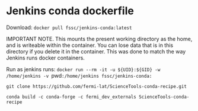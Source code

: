 # Jenkins conda dockerfile

Download: `docker pull fssc/jenkins-conda:latest`

IMPORTANT NOTE. This mounts the present working directory as the home, and is writeable within the container. 
You can lose data that is in this directory if you delete it in the container. This was done to match the way
Jenkins runs docker containers.

Run as jenkins runs: `docker run --rm -it -u ${UID}:${GID} -w /home/jenkins -v `pwd`:/home/jenkins fssc/jenkins-conda:`

`git clone https://github.com/fermi-lat/ScienceTools-conda-recipe.git`

`conda build -c conda-forge -c fermi_dev_externals ScienceTools-conda-recipe`
